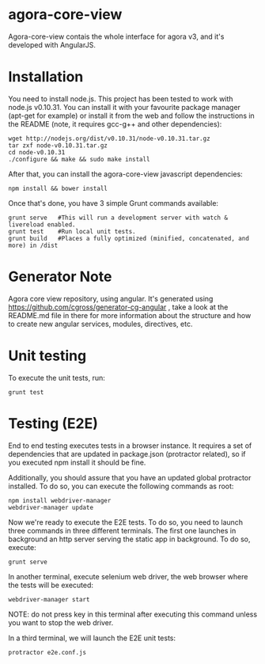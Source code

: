# agora-core-view

Agora-core-view contais the whole interface for agora v3, and it's developed
with AngularJS.

# Installation

You need to install node.js. This project has been tested to work with node.js
v0.10.31. You can install it with your favourite package manager (apt-get for
example) or install it from the web and follow the instructions in the README 
(note, it requires gcc-g++ and other dependencies):

    wget http://nodejs.org/dist/v0.10.31/node-v0.10.31.tar.gz
    tar zxf node-v0.10.31.tar.gz
    cd node-v0.10.31
    ./configure && make && sudo make install

After that, you can install the agora-core-view javascript dependencies:

    npm install && bower install

Once that's done, you have 3 simple Grunt commands available:

    grunt serve   #This will run a development server with watch & livereload enabled.
    grunt test    #Run local unit tests.
    grunt build   #Places a fully optimized (minified, concatenated, and more) in /dist

# Generator Note

Agora core view repository, using angular. It's generated using 
https://github.com/cgross/generator-cg-angular , take a look at the README.md 
file in there for more information about the structure and how to create new
angular services, modules, directives, etc.

# Unit testing

To execute the unit tests, run:

    grunt test

# Testing (E2E)

End to end testing executes tests in a browser instance. It requires a set of
dependencies that are updated in package.json (protractor related), so if you
executed npm install it should be fine.

Additionally, you should assure that you have an updated global protractor
installed. To do so, you can execute the following commands as root:

    npm install webdriver-manager
    webdriver-manager update

Now we're ready to execute the E2E tests. To do so, you need to launch three
commands in three different terminals. The first one launches in background an
http server serving the static app in background. To do so, execute:

    grunt serve

In another terminal, execute selenium web driver, the web browser where the
tests will be executed:

    webdriver-manager start

NOTE: do not press <enter> key in this terminal after executing this command
unless you want to stop the web driver.

In a third terminal, we will launch the E2E unit tests:

    protractor e2e.conf.js

